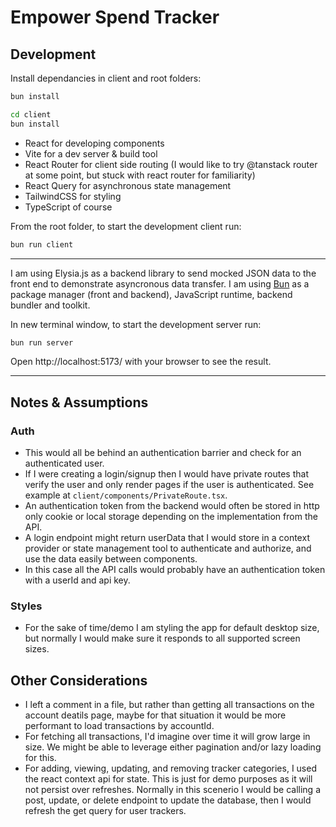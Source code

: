 # Empower Spend Tracker

## Development

Install dependancies in client and root folders:

```bash
bun install
```

```bash
cd client
bun install
```

- React for developing components
- Vite for a dev server & build tool
- React Router for client side routing
  (I would like to try @tanstack router at some point, but stuck with react router for familiarity)
- React Query for asynchronous state management
- TailwindCSS for styling
- TypeScript of course

From the root folder, to start the development client run:

```bash
bun run client
```

---

I am using Elysia.js as a backend library to send mocked JSON data to the front end to demonstrate asyncronous data transfer. I am using [Bun](https://bun.sh/) as a package manager (front and backend), JavaScript runtime, backend bundler and toolkit.

In new terminal window, to start the development server run:

```bash
bun run server
```

Open http://localhost:5173/ with your browser to see the result.

---

## Notes & Assumptions

### Auth

- This would all be behind an authentication barrier and check for an authenticated user.
- If I were creating a login/signup then I would have private routes that verify the user and only render pages if the user is authenticated. See example at `client/components/PrivateRoute.tsx`.
- An authentication token from the backend would often be stored in http only cookie or local storage depending on the implementation from the API.
- A login endpoint might return userData that I would store in a context provider or state management tool to authenticate and authorize, and use the data easily between components.
- In this case all the API calls would probably have an authentication token with a userId and api key.

### Styles

- For the sake of time/demo I am styling the app for default desktop size, but normally I would make sure it responds to all supported screen sizes.

## Other Considerations

- I left a comment in a file, but rather than getting all transactions on the account deatils page, maybe for that situation it would be more performant to load transactions by accountId.
- For fetching all transactions, I'd imagine over time it will grow large in size. We might be able to leverage either pagination and/or lazy loading for this.
- For adding, viewing, updating, and removing tracker categories, I used the react context api for state. This is just for demo purposes as it will not persist over refreshes. Normally in this scenerio I would be calling a post, update, or delete endpoint to update the database, then I would refresh the get query for user trackers.
